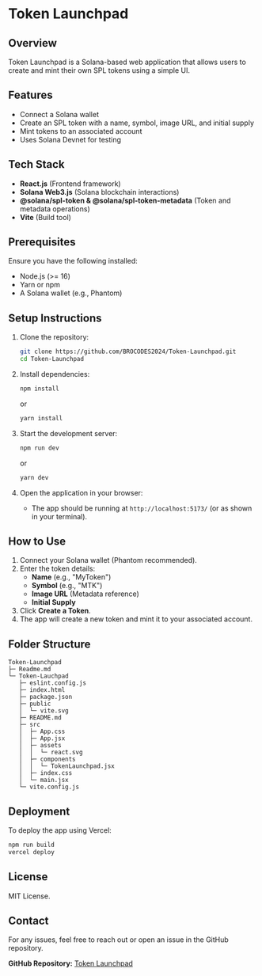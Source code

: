 # Token Launchpad

## Overview

Token Launchpad is a Solana-based web application that allows users to create and mint their own SPL tokens using a simple UI.

## Features

- Connect a Solana wallet
- Create an SPL token with a name, symbol, image URL, and initial supply
- Mint tokens to an associated account
- Uses Solana Devnet for testing

## Tech Stack

- **React.js** (Frontend framework)
- **Solana Web3.js** (Solana blockchain interactions)
- **@solana/spl-token & @solana/spl-token-metadata** (Token and metadata operations)
- **Vite** (Build tool)

## Prerequisites

Ensure you have the following installed:

- Node.js (>= 16)
- Yarn or npm
- A Solana wallet (e.g., Phantom)

## Setup Instructions

1. Clone the repository:

   ```bash
   git clone https://github.com/BROCODES2024/Token-Launchpad.git
   cd Token-Launchpad
   ```

2. Install dependencies:

   ```bash
   npm install
   ```

   or

   ```bash
   yarn install
   ```

3. Start the development server:

   ```bash
   npm run dev
   ```

   or

   ```bash
   yarn dev
   ```

4. Open the application in your browser:
   - The app should be running at `http://localhost:5173/` (or as shown in your terminal).

## How to Use

1. Connect your Solana wallet (Phantom recommended).
2. Enter the token details:
   - **Name** (e.g., "MyToken")
   - **Symbol** (e.g., "MTK")
   - **Image URL** (Metadata reference)
   - **Initial Supply**
3. Click **Create a Token**.
4. The app will create a new token and mint it to your associated account.

## Folder Structure

```
Token-Launchpad
├─ Readme.md
└─ Token-Lauchpad
   ├─ eslint.config.js
   ├─ index.html
   ├─ package.json
   ├─ public
   │  └─ vite.svg
   ├─ README.md
   ├─ src
   │  ├─ App.css
   │  ├─ App.jsx
   │  ├─ assets
   │  │  └─ react.svg
   │  ├─ components
   │  │  └─ TokenLaunchpad.jsx
   │  ├─ index.css
   │  └─ main.jsx
   └─ vite.config.js
```

## Deployment

To deploy the app using Vercel:

```bash
npm run build
vercel deploy
```

## License

MIT License.

## Contact

For any issues, feel free to reach out or open an issue in the GitHub repository.

**GitHub Repository:** [Token Launchpad](https://github.com/BROCODES2024/Token-Launchpad.git)
